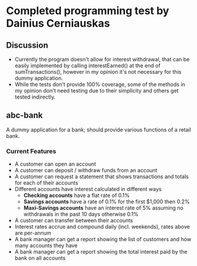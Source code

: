 Completed programming test by Dainius Cerniauskas
========

Discussion
--------

* Currently the program doesn't allow for interest withdrawal, that can be easily implemented by calling interestEarned() at the end of sumTransactions(), however in my opinion it's not necessary for this dummy application.
* While the tests don't provide 100% coverage, some of the methods in my opinion don't need testing due to their simplicity and others get tested indirectly.

abc-bank
--------

A dummy application for a bank; should provide various functions of a retail bank.

### Current Features

* A customer can open an account
* A customer can deposit / withdraw funds from an account
* A customer can request a statement that shows transactions and totals for each of their accounts
* Different accounts have interest calculated in different ways
  * **Checking accounts** have a flat rate of 0.1%
  * **Savings accounts** have a rate of 0.1% for the first $1,000 then 0.2%
  * **Maxi-Savings accounts** have an interest rate of 5% assuming no withdrawals in the past 10 days otherwise 0.1%
* A customer can transfer between their accounts
* Interest rates accrue and compound daily (incl. weekends), rates above are per-annum
* A bank manager can get a report showing the list of customers and how many accounts they have
* A bank manager can get a report showing the total interest paid by the bank on all accounts


